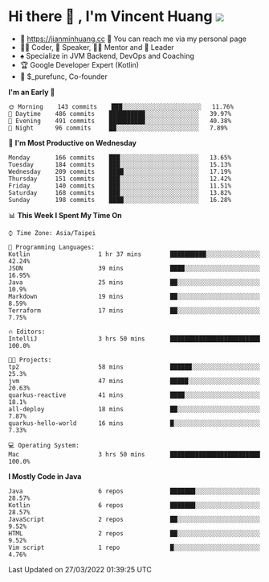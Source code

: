 # Hi there 👋 , I'm Vincent Huang ![](https://komarev.com/ghpvc/?username=Jian-Min-Huang)
- 💎 https://jianminhuang.cc 🙋 You can reach me via my personal page
- 👨‍💻 Coder, 🎤 Speaker, 👨‍🏫 Mentor and 🚀 Leader
- ♠️ Specialize in JVM Backend, DevOps and Coaching
- 🏆 Google Developer Expert (Kotlin)
- 💼 $_purefunc, Co-founder

<!--START_SECTION:waka-->
**I'm an Early 🐤** 

```text
🌞 Morning    143 commits    ███░░░░░░░░░░░░░░░░░░░░░░   11.76% 
🌆 Daytime    486 commits    ██████████░░░░░░░░░░░░░░░   39.97% 
🌃 Evening    491 commits    ██████████░░░░░░░░░░░░░░░   40.38% 
🌙 Night      96 commits     ██░░░░░░░░░░░░░░░░░░░░░░░   7.89%

```
📅 **I'm Most Productive on Wednesday** 

```text
Monday       166 commits    ███░░░░░░░░░░░░░░░░░░░░░░   13.65% 
Tuesday      184 commits    ███░░░░░░░░░░░░░░░░░░░░░░   15.13% 
Wednesday    209 commits    ████░░░░░░░░░░░░░░░░░░░░░   17.19% 
Thursday     151 commits    ███░░░░░░░░░░░░░░░░░░░░░░   12.42% 
Friday       140 commits    ███░░░░░░░░░░░░░░░░░░░░░░   11.51% 
Saturday     168 commits    ███░░░░░░░░░░░░░░░░░░░░░░   13.82% 
Sunday       198 commits    ████░░░░░░░░░░░░░░░░░░░░░   16.28%

```


📊 **This Week I Spent My Time On** 

```text
⌚︎ Time Zone: Asia/Taipei

💬 Programming Languages: 
Kotlin                   1 hr 37 mins        ██████████░░░░░░░░░░░░░░░   42.24% 
JSON                     39 mins             ████░░░░░░░░░░░░░░░░░░░░░   16.95% 
Java                     25 mins             ██░░░░░░░░░░░░░░░░░░░░░░░   10.9% 
Markdown                 19 mins             ██░░░░░░░░░░░░░░░░░░░░░░░   8.59% 
Terraform                17 mins             ██░░░░░░░░░░░░░░░░░░░░░░░   7.75%

🔥 Editors: 
IntelliJ                 3 hrs 50 mins       █████████████████████████   100.0%

🐱‍💻 Projects: 
tp2                      58 mins             ██████░░░░░░░░░░░░░░░░░░░   25.3% 
jvm                      47 mins             █████░░░░░░░░░░░░░░░░░░░░   20.63% 
quarkus-reactive         41 mins             ████░░░░░░░░░░░░░░░░░░░░░   18.1% 
all-deploy               18 mins             ██░░░░░░░░░░░░░░░░░░░░░░░   7.87% 
quarkus-hello-world      16 mins             █░░░░░░░░░░░░░░░░░░░░░░░░   7.33%

💻 Operating System: 
Mac                      3 hrs 50 mins       █████████████████████████   100.0%

```

**I Mostly Code in Java** 

```text
Java                     6 repos             ███████░░░░░░░░░░░░░░░░░░   28.57% 
Kotlin                   6 repos             ███████░░░░░░░░░░░░░░░░░░   28.57% 
JavaScript               2 repos             ██░░░░░░░░░░░░░░░░░░░░░░░   9.52% 
HTML                     2 repos             ██░░░░░░░░░░░░░░░░░░░░░░░   9.52% 
Vim script               1 repo              █░░░░░░░░░░░░░░░░░░░░░░░░   4.76%

```



 Last Updated on 27/03/2022 01:39:25 UTC
<!--END_SECTION:waka-->
